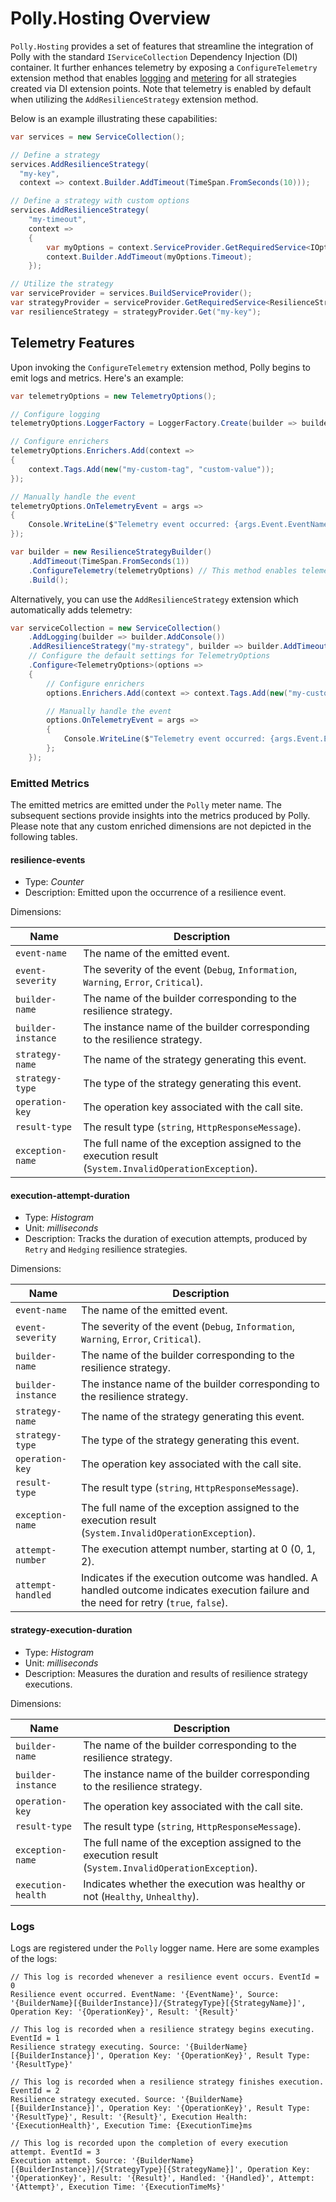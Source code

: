# Polly.Hosting Overview

`Polly.Hosting` provides a set of features that streamline the integration of Polly with the standard `IServiceCollection` Dependency Injection (DI) container. It further enhances telemetry by exposing a `ConfigureTelemetry` extension method that enables [logging](https://learn.microsoft.com/dotnet/core/extensions/logging?tabs=command-line) and [metering](https://learn.microsoft.com/dotnet/core/diagnostics/metrics) for all strategies created via DI extension points. Note that telemetry is enabled by default when utilizing the `AddResilienceStrategy` extension method.

Below is an example illustrating these capabilities:

``` csharp
var services = new ServiceCollection();

// Define a strategy
services.AddResilienceStrategy(
  "my-key", 
  context => context.Builder.AddTimeout(TimeSpan.FromSeconds(10)));

// Define a strategy with custom options
services.AddResilienceStrategy(
    "my-timeout",
    context =>
    {
        var myOptions = context.ServiceProvider.GetRequiredService<IOptions<MyTimeoutOptions>>().Value;
        context.Builder.AddTimeout(myOptions.Timeout);
    });

// Utilize the strategy
var serviceProvider = services.BuildServiceProvider();
var strategyProvider = serviceProvider.GetRequiredService<ResilienceStrategyProvider<string>>();
var resilienceStrategy = strategyProvider.Get("my-key");
```

## Telemetry Features

Upon invoking the `ConfigureTelemetry` extension method, Polly begins to emit logs and metrics. Here's an example:

``` csharp
var telemetryOptions = new TelemetryOptions();

// Configure logging
telemetryOptions.LoggerFactory = LoggerFactory.Create(builder => builder.AddConsole());

// Configure enrichers
telemetryOptions.Enrichers.Add(context =>
{
    context.Tags.Add(new("my-custom-tag", "custom-value"));
});

// Manually handle the event
telemetryOptions.OnTelemetryEvent = args =>
{
    Console.WriteLine($"Telemetry event occurred: {args.Event.EventName}");
});

var builder = new ResilienceStrategyBuilder()
    .AddTimeout(TimeSpan.FromSeconds(1))
    .ConfigureTelemetry(telemetryOptions) // This method enables telemetry in the builder
    .Build();
```

Alternatively, you can use the `AddResilienceStrategy` extension which automatically adds telemetry:

``` csharp
var serviceCollection = new ServiceCollection()
    .AddLogging(builder => builder.AddConsole())
    .AddResilienceStrategy("my-strategy", builder => builder.AddTimeout(TimeSpan.FromSeconds(1)))
    // Configure the default settings for TelemetryOptions
    .Configure<TelemetryOptions>(options =>
    {
        // Configure enrichers
        options.Enrichers.Add(context => context.Tags.Add(new("my-custom-tag", "custom-value")));

        // Manually handle the event
        options.OnTelemetryEvent = args =>
        {
            Console.WriteLine($"Telemetry event occurred: {args.Event.EventName}");
        };
    });
```

### Emitted Metrics

The emitted metrics are emitted under the `Polly` meter name. The subsequent sections provide insights into the metrics produced by Polly. Please note that any custom enriched dimensions are not depicted in the following tables. 

#### resilience-events

- Type: *Counter*
- Description: Emitted upon the occurrence of a resilience event.

Dimensions:

|Name|Description|
|---| ---|
|`event-name`| The name of the emitted event.| 
|`event-severity`| The severity of the event (`Debug`, `Information`, `Warning`, `Error`, `Critical`).|
|`builder-name`| The name of the builder corresponding to the resilience strategy.|
|`builder-instance`| The instance name of the builder corresponding to the resilience strategy.|
|`strategy-name`| The name of the strategy generating this event.|
|`strategy-type`| The type of the strategy generating this event.|
|`operation-key`| The operation key associated with the call site. |
|`result-type`| The result type (`string`, `HttpResponseMessage`). |
|`exception-name`| The full name of the exception assigned to the execution result (`System.InvalidOperationException`). |

#### execution-attempt-duration

- Type: *Histogram*
- Unit: *milliseconds*
- Description: Tracks the duration of execution attempts, produced by `Retry` and `Hedging` resilience strategies.

Dimensions:

|Name|Description|
|---| ---|
|`event-name`| The name of the emitted event.| 
|`event-severity`| The severity of the event (`Debug`, `Information`, `Warning`, `Error`, `Critical`).|
|`builder-name`| The name of the builder corresponding to the resilience strategy.|
|`builder-instance`| The instance name of the builder corresponding to the resilience strategy.|
|`strategy-name`| The name of the strategy generating this event.|
|`strategy-type`| The type of the strategy generating this event.|
|`operation-key`| The operation key associated with the call site. |
|`result-type`| The result type (`string`, `HttpResponseMessage`). |
|`exception-name`| The full name of the exception assigned to the execution result (`System.InvalidOperationException`). |
|`attempt-number`| The execution attempt number, starting at 0 (0, 1, 2). |
|`attempt-handled`| Indicates if the execution outcome was handled. A handled outcome indicates execution failure and the need for retry (`true`, `false`). |

#### strategy-execution-duration

- Type: *Histogram*
- Unit: *milliseconds*
- Description: Measures the duration and results of resilience strategy executions.

Dimensions:

|Name|Description|
|---| ---|
|`builder-name`| The name of the builder corresponding to the resilience strategy.|
|`builder-instance`| The instance name of the builder corresponding to the resilience strategy.|
|`operation-key`| The operation key associated with the call site. |
|`result-type`| The result type (`string`, `HttpResponseMessage`). |
|`exception-name`| The full name of the exception assigned to the execution result (`System.InvalidOperationException`). |
|`execution-health`| Indicates whether the execution was healthy or not (`Healthy`, `Unhealthy`). |

### Logs

Logs are registered under the `Polly` logger name. Here are some examples of the logs:

``` text
// This log is recorded whenever a resilience event occurs. EventId = 0
Resilience event occurred. EventName: '{EventName}', Source: '{BuilderName}[{BuilderInstance}]/{StrategyType}[{StrategyName}]', Operation Key: '{OperationKey}', Result: '{Result}'

// This log is recorded when a resilience strategy begins executing. EventId = 1
Resilience strategy executing. Source: '{BuilderName}[{BuilderInstance}]', Operation Key: '{OperationKey}', Result Type: '{ResultType}'

// This log is recorded when a resilience strategy finishes execution. EventId = 2
Resilience strategy executed. Source: '{BuilderName}[{BuilderInstance}]', Operation Key: '{OperationKey}', Result Type: '{ResultType}', Result: '{Result}', Execution Health: '{ExecutionHealth}', Execution Time: {ExecutionTime}ms

// This log is recorded upon the completion of every execution attempt. EventId = 3
Execution attempt. Source: '{BuilderName}[{BuilderInstance}]/{StrategyType}[{StrategyName}]', Operation Key: '{OperationKey}', Result: '{Result}', Handled: '{Handled}', Attempt: '{Attempt}', Execution Time: '{ExecutionTimeMs}'
```
